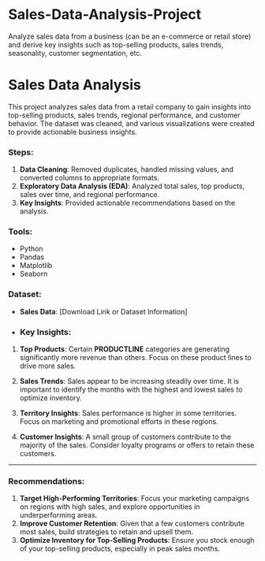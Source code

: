 # Sales-Data-Analysis-Project
Analyze sales data from a business (can be an e-commerce or retail store) and derive key insights such as top-selling products, sales trends, seasonality, customer segmentation, etc.

# Sales Data Analysis

This project analyzes sales data from a retail company to gain insights into top-selling products, sales trends, regional performance, and customer behavior. The dataset was cleaned, and various visualizations were created to provide actionable business insights.

### Steps:
1. **Data Cleaning**: Removed duplicates, handled missing values, and converted columns to appropriate formats.
2. **Exploratory Data Analysis (EDA)**: Analyzed total sales, top products, sales over time, and regional performance.
3. **Key Insights**: Provided actionable recommendations based on the analysis.

### Tools:
- Python
- Pandas
- Matplotlib
- Seaborn

### Dataset:
- **Sales Data**: [Download Link or Dataset Information]

- ### Key Insights:

1. **Top Products**: Certain **PRODUCTLINE** categories are generating significantly more revenue than others. Focus on these product lines to drive more sales.
   
2. **Sales Trends**: Sales appear to be increasing steadily over time. It is important to identify the months with the highest and lowest sales to optimize inventory.

3. **Territory Insights**: Sales performance is higher in some territories. Focus on marketing and promotional efforts in these regions.

4. **Customer Insights**: A small group of customers contribute to the majority of the sales. Consider loyalty programs or offers to retain these customers.

---

### Recommendations:

1. **Target High-Performing Territories**: Focus your marketing campaigns on regions with high sales, and explore opportunities in underperforming areas.
2. **Improve Customer Retention**: Given that a few customers contribute most sales, build strategies to retain and upsell them.
3. **Optimize Inventory for Top-Selling Products**: Ensure you stock enough of your top-selling products, especially in peak sales months.


